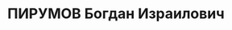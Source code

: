 ---
title: ПИРУМОВ Богдан Израилович
description: "Дата рождения: \t1888 Дата смерти: \t1959 Инженер. Окончил Санкт-Петербургский\
  \ институт инженеров путей сообщения. Руководил строительством железной дороги Ереван-Агстафа.\
  \ Большую работу проделал по проведению железных дорог в Закавказье и строительству\
  \ здесь мостов, тоннелей. Имеет изобретения. Библиография"
---